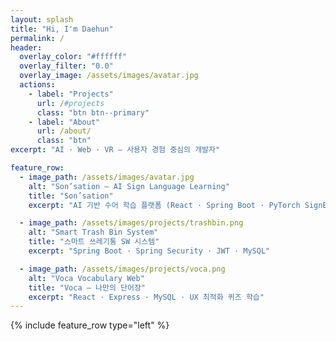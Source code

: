 ```yaml
---
layout: splash
title: "Hi, I'm Daehun"
permalink: /
header:
  overlay_color: "#ffffff"
  overlay_filter: "0.0"
  overlay_image: /assets/images/avatar.jpg
  actions:
    - label: "Projects"
      url: /#projects
      class: "btn btn--primary"
    - label: "About"
      url: /about/
      class: "btn"
excerpt: "AI · Web · VR — 사용자 경험 중심의 개발자"

feature_row:
  - image_path: /assets/images/avatar.jpg
    alt: "Son’sation – AI Sign Language Learning"
    title: "Son’sation"
    excerpt: "AI 기반 수어 학습 플랫폼 (React · Spring Boot · PyTorch SignBERT)"

  - image_path: /assets/images/projects/trashbin.png
    alt: "Smart Trash Bin System"
    title: "스마트 쓰레기통 SW 시스템"
    excerpt: "Spring Boot · Spring Security · JWT · MySQL"

  - image_path: /assets/images/projects/voca.png
    alt: "Voca Vocabulary Web"
    title: "Voca – 나만의 단어장"
    excerpt: "React · Express · MySQL · UX 최적화 퀴즈 학습"
---
```


<div id="projects"></div>
{% include feature_row type="left" %}



